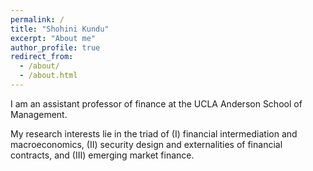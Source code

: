 ```yaml
---
permalink: /
title: "Shohini Kundu"
excerpt: "About me"
author_profile: true
redirect_from: 
  - /about/
  - /about.html
---
```


I am an assistant professor of finance at the UCLA Anderson School of Management. 

My research interests lie in the triad of (I) financial intermediation and macroeconomics, (II) security design and externalities of financial contracts, and (III) emerging market finance.
